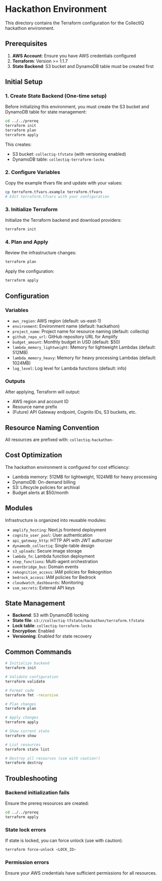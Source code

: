 # Hackathon Environment

This directory contains the Terraform configuration for the CollectIQ hackathon environment.

## Prerequisites

1. **AWS Account**: Ensure you have AWS credentials configured
2. **Terraform**: Version >= 1.1.7
3. **State Backend**: S3 bucket and DynamoDB table must be created first

## Initial Setup

### 1. Create State Backend (One-time setup)

Before initializing this environment, you must create the S3 bucket and DynamoDB table for state management:

```bash
cd ../../prereq
terraform init
terraform plan
terraform apply
```

This creates:

- S3 bucket: `collectiq-tfstate` (with versioning enabled)
- DynamoDB table: `collectiq-terraform-locks`

### 2. Configure Variables

Copy the example tfvars file and update with your values:

```bash
cp terraform.tfvars.example terraform.tfvars
# Edit terraform.tfvars with your configuration
```

### 3. Initialize Terraform

Initialize the Terraform backend and download providers:

```bash
terraform init
```

### 4. Plan and Apply

Review the infrastructure changes:

```bash
terraform plan
```

Apply the configuration:

```bash
terraform apply
```

## Configuration

### Variables

- `aws_region`: AWS region (default: us-east-1)
- `environment`: Environment name (default: hackathon)
- `project_name`: Project name for resource naming (default: collectiq)
- `github_repo_url`: GitHub repository URL for Amplify
- `budget_amount`: Monthly budget in USD (default: $50)
- `lambda_memory_lightweight`: Memory for lightweight Lambdas (default: 512MB)
- `lambda_memory_heavy`: Memory for heavy processing Lambdas (default: 1024MB)
- `log_level`: Log level for Lambda functions (default: info)

### Outputs

After applying, Terraform will output:

- AWS region and account ID
- Resource name prefix
- (Future) API Gateway endpoint, Cognito IDs, S3 buckets, etc.

## Resource Naming Convention

All resources are prefixed with: `collectiq-hackathon-`

## Cost Optimization

The hackathon environment is configured for cost efficiency:

- Lambda memory: 512MB for lightweight, 1024MB for heavy processing
- DynamoDB: On-demand billing
- S3: Lifecycle policies for archival
- Budget alerts at $50/month

## Modules

Infrastructure is organized into reusable modules:

- `amplify_hosting`: Next.js frontend deployment
- `cognito_user_pool`: User authentication
- `api_gateway_http`: HTTP API with JWT authorizer
- `dynamodb_collectiq`: Single-table design
- `s3_uploads`: Secure image storage
- `lambda_fn`: Lambda function deployment
- `step_functions`: Multi-agent orchestration
- `eventbridge_bus`: Domain events
- `rekognition_access`: IAM policies for Rekognition
- `bedrock_access`: IAM policies for Bedrock
- `cloudwatch_dashboards`: Monitoring
- `ssm_secrets`: External API keys

## State Management

- **Backend**: S3 with DynamoDB locking
- **State file**: `s3://collectiq-tfstate/hackathon/terraform.tfstate`
- **Lock table**: `collectiq-terraform-locks`
- **Encryption**: Enabled
- **Versioning**: Enabled for state recovery

## Common Commands

```bash
# Initialize backend
terraform init

# Validate configuration
terraform validate

# Format code
terraform fmt -recursive

# Plan changes
terraform plan

# Apply changes
terraform apply

# Show current state
terraform show

# List resources
terraform state list

# Destroy all resources (use with caution!)
terraform destroy
```

## Troubleshooting

### Backend initialization fails

Ensure the prereq resources are created:

```bash
cd ../../prereq
terraform apply
```

### State lock errors

If state is locked, you can force unlock (use with caution):

```bash
terraform force-unlock <LOCK_ID>
```

### Permission errors

Ensure your AWS credentials have sufficient permissions for all resources.
